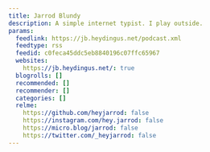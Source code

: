 ```yaml
---
title: Jarrod Blundy
description: A simple internet typist. I play outside.
params:
  feedlink: https://jb.heydingus.net/podcast.xml
  feedtype: rss
  feedid: c0feca45ddc5eb8840196c07ffc65967
  websites:
    https://jb.heydingus.net/: true
  blogrolls: []
  recommended: []
  recommender: []
  categories: []
  relme:
    https://github.com/heyjarrod: false
    https://instagram.com/hey.jarrod: false
    https://micro.blog/jarrod: false
    https://twitter.com/_heyjarrod: false
---
```

